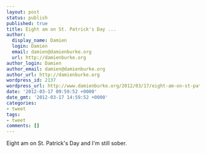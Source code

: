 ```yaml
---
layout: post
status: publish
published: true
title: Eight am on St. Patrick's Day ...
author:
  display_name: Damien
  login: Damien
  email: damien@damienburke.org
  url: http://damienburke.org
author_login: Damien
author_email: damien@damienburke.org
author_url: http://damienburke.org
wordpress_id: 2137
wordpress_url: http://www.damienburke.org/2012/03/17/eight-am-on-st-patricks-day/
date: '2012-03-17 09:59:52 +0000'
date_gmt: '2012-03-17 14:59:52 +0000'
categories:
- tweet
tags:
- tweet
comments: []
---
```

<p>Eight am on St. Patrick's Day and I'm still sober.</p>
